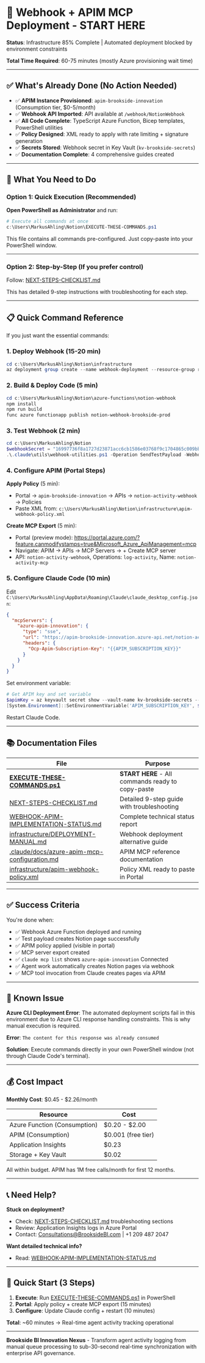 # 🚀 Webhook + APIM MCP Deployment - START HERE

**Status**: Infrastructure 85% Complete | Automated deployment blocked by environment constraints

**Total Time Required**: 60-75 minutes (mostly Azure provisioning wait time)

---

## ✅ What's Already Done (No Action Needed)

- ✅ **APIM Instance Provisioned**: `apim-brookside-innovation` (Consumption tier, $0-5/month)
- ✅ **Webhook API Imported**: API available at `/webhook/NotionWebhook`
- ✅ **All Code Complete**: TypeScript Azure Function, Bicep templates, PowerShell utilities
- ✅ **Policy Designed**: XML ready to apply with rate limiting + signature generation
- ✅ **Secrets Stored**: Webhook secret in Key Vault (`kv-brookside-secrets`)
- ✅ **Documentation Complete**: 4 comprehensive guides created

---

## 🎯 What You Need to Do

### Option 1: Quick Execution (Recommended)

**Open PowerShell as Administrator** and run:

```powershell
# Execute all commands at once
c:\Users\MarkusAhling\Notion\EXECUTE-THESE-COMMANDS.ps1
```

This file contains all commands pre-configured. Just copy-paste into your PowerShell window.

---

### Option 2: Step-by-Step (If you prefer control)

Follow: [NEXT-STEPS-CHECKLIST.md](NEXT-STEPS-CHECKLIST.md)

This has detailed 9-step instructions with troubleshooting for each step.

---

## 📋 Quick Command Reference

If you just want the essential commands:

### 1. Deploy Webhook (15-20 min)

```powershell
cd c:\Users\MarkusAhling\Notion\infrastructure
az deployment group create --name webhook-deployment --resource-group rg-brookside-innovation --template-file notion-webhook-function.bicep --parameters "@notion-webhook-function.parameters.json"
```

### 2. Build & Deploy Code (5 min)

```powershell
cd c:\Users\MarkusAhling\Notion\azure-functions\notion-webhook
npm install
npm run build
func azure functionapp publish notion-webhook-brookside-prod
```

### 3. Test Webhook (2 min)

```powershell
cd c:\Users\MarkusAhling\Notion
$webhookSecret = "16997736f8a1727d23871acc6cb1586e03768f9c1704865c009bb391e608acf0"
.\.claude\utils\webhook-utilities.ps1 -Operation SendTestPayload -WebhookSecret $webhookSecret
```

### 4. Configure APIM (Portal Steps)

**Apply Policy** (5 min):
- Portal → `apim-brookside-innovation` → APIs → `notion-activity-webhook` → Policies
- Paste XML from: `c:\Users\MarkusAhling\Notion\infrastructure\apim-webhook-policy.xml`

**Create MCP Export** (5 min):
- Portal (preview mode): https://portal.azure.com/?feature.canmodifystamps=true&Microsoft_Azure_ApiManagement=mcp
- Navigate: APIM → APIs → MCP Servers → + Create MCP server
- API: `notion-activity-webhook`, Operations: `log-activity`, Name: `notion-activity-mcp`

### 5. Configure Claude Code (10 min)

Edit `C:\Users\MarkusAhling\AppData\Roaming\Claude\claude_desktop_config.json`:

```json
{
  "mcpServers": {
    "azure-apim-innovation": {
      "type": "sse",
      "url": "https://apim-brookside-innovation.azure-api.net/notion-activity-mcp/mcp",
      "headers": {
        "Ocp-Apim-Subscription-Key": "{{APIM_SUBSCRIPTION_KEY}}"
      }
    }
  }
}
```

Set environment variable:

```powershell
# Get APIM key and set variable
$apimKey = az keyvault secret show --vault-name kv-brookside-secrets --name apim-subscription-key --query value -o tsv
[System.Environment]::SetEnvironmentVariable('APIM_SUBSCRIPTION_KEY', $apimKey, 'User')
```

Restart Claude Code.

---

## 📚 Documentation Files

| File | Purpose |
|------|---------|
| **[EXECUTE-THESE-COMMANDS.ps1](EXECUTE-THESE-COMMANDS.ps1)** | **START HERE** - All commands ready to copy-paste |
| [NEXT-STEPS-CHECKLIST.md](NEXT-STEPS-CHECKLIST.md) | Detailed 9-step guide with troubleshooting |
| [WEBHOOK-APIM-IMPLEMENTATION-STATUS.md](WEBHOOK-APIM-IMPLEMENTATION-STATUS.md) | Complete technical status report |
| [infrastructure/DEPLOYMENT-MANUAL.md](infrastructure/DEPLOYMENT-MANUAL.md) | Webhook deployment alternative guide |
| [.claude/docs/azure-apim-mcp-configuration.md](.claude/docs/azure-apim-mcp-configuration.md) | APIM MCP reference documentation |
| [infrastructure/apim-webhook-policy.xml](infrastructure/apim-webhook-policy.xml) | Policy XML ready to paste in Portal |

---

## ✅ Success Criteria

You're done when:

- ✅ Webhook Azure Function deployed and running
- ✅ Test payload creates Notion page successfully
- ✅ APIM policy applied (visible in portal)
- ✅ MCP server export created
- ✅ `claude mcp list` shows `azure-apim-innovation` Connected
- ✅ Agent work automatically creates Notion pages via webhook
- ✅ MCP tool invocation from Claude creates pages via APIM

---

## 🚨 Known Issue

**Azure CLI Deployment Error**: The automated deployment scripts fail in this environment due to Azure CLI response handling constraints. This is why manual execution is required.

**Error**: `The content for this response was already consumed`

**Solution**: Execute commands directly in your own PowerShell window (not through Claude Code's terminal).

---

## 💰 Cost Impact

**Monthly Cost**: $0.45 - $2.26/month

| Resource | Cost |
|----------|------|
| Azure Function (Consumption) | $0.20 - $2.00 |
| APIM (Consumption) | $0.001 (free tier) |
| Application Insights | $0.23 |
| Storage + Key Vault | $0.02 |

All within budget. APIM has 1M free calls/month for first 12 months.

---

## 📞 Need Help?

**Stuck on deployment?**
- Check: [NEXT-STEPS-CHECKLIST.md](NEXT-STEPS-CHECKLIST.md) troubleshooting sections
- Review: Application Insights logs in Azure Portal
- Contact: Consultations@BrooksideBI.com | +1 209 487 2047

**Want detailed technical info?**
- Read: [WEBHOOK-APIM-IMPLEMENTATION-STATUS.md](WEBHOOK-APIM-IMPLEMENTATION-STATUS.md)

---

## 🎯 Quick Start (3 Steps)

1. **Execute**: Run [EXECUTE-THESE-COMMANDS.ps1](EXECUTE-THESE-COMMANDS.ps1) in PowerShell
2. **Portal**: Apply policy + create MCP export (15 minutes)
3. **Configure**: Update Claude config + restart (10 minutes)

**Total**: ~60 minutes → Real-time agent activity tracking operational

---

**Brookside BI Innovation Nexus** - Transform agent activity logging from manual queue processing to sub-30-second real-time synchronization with enterprise API governance.
